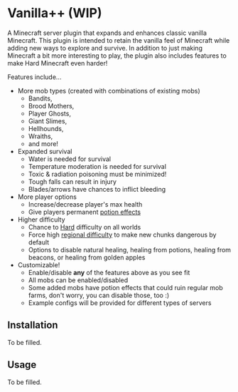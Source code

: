 # Vanilla++ (WIP)
A Minecraft server plugin that expands and enhances classic vanilla Minecraft. This plugin is intended to retain the vanilla feel of Minecraft while adding new ways to explore and survive. In addition to just making Minecraft a bit more interesting to play, the plugin also includes features to make Hard Minecraft even harder!

Features include...
- More mob types (created with combinations of existing mobs)
	- Bandits,
	- Brood Mothers,
	- Player Ghosts,
	- Giant Slimes,
	- Hellhounds,
	- Wraiths,
	- and more!
- Expanded survival
	- Water is needed for survival
	- Temperature moderation is needed for survival
	- Toxic & radiation poisoning must be minimized!
	- Tough falls can result in injury
	- Blades/arrows have chances to inflict bleeding
- More player options
	- Increase/decrease player's max health
	- Give players permanent [potion effects](https://minecraft.gamepedia.com/Status_effect)
- Higher difficulty
	- Chance to [Hard](https://minecraft.gamepedia.com/Difficulty#Hard) difficulty on all worlds
	- Force high [regional difficulty](https://minecraft.gamepedia.com/Difficulty#Regional_difficulty) to make new chunks dangerous by default
	- Options to disable natural healing, healing from potions, healing from beacons, or healing from golden apples
- Customizable!
	- Enable/disable **any** of the features above as you see fit
	- All mobs can be enabled/disabled
	- Some added mobs have potion effects that could ruin regular mob farms, don't worry, you can disable those, too :)
	- Example configs will be provided for different types of servers
	
## Installation
To be filled.

## Usage
To be filled.
